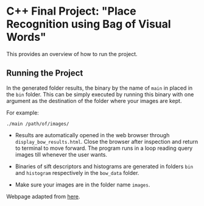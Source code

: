 # C++ Final Project: "Place Recognition using Bag of Visual Words"

This provides an overview of how to run the project.

## Running the Project

In the generated folder results, the binary by the name of `main` in placed in the `bin` folder. This can be simply executed by running this binary with one argument as the destination of the folder where your images are kept.

For example:

`./main /path/of/images/`

- Results are automatically opened in the web browser through `display_bow_results.html`. Close the browser after inspection and return to terminal to move forward. The program runs in a loop reading query images till whenever the user wants.  

- Binaries of sift descriptors and histograms are generated in folders `bin` and `histogram` respectively in the `bow_data` folder. 

- Make sure your images are in the folder name `images`.

Webpage adapted from [here](https://templatemo.com/tm-500-fluid-gallery).